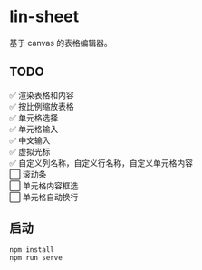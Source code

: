 # lin-sheet
基于 canvas 的表格编辑器。

## TODO
:white_check_mark: 渲染表格和内容  
:white_check_mark: 按比例缩放表格  
:white_check_mark: 单元格选择  
:white_check_mark: 单元格输入  
:white_check_mark: 中文输入  
:white_check_mark: 虚拟光标  
:white_check_mark: 自定义列名称，自定义行名称，自定义单元格内容  
:white_large_square: 滚动条  
:white_large_square: 单元格内容框选  
:white_large_square: 单元格自动换行  

## 启动
```
npm install
npm run serve
```
